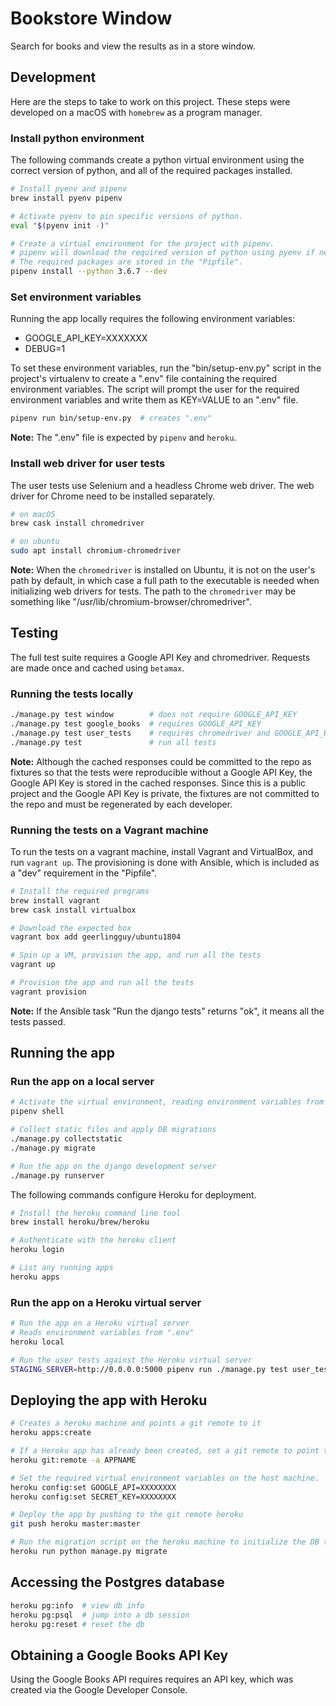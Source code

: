 # Bookstore Window

Search for books and view the results as in a store window.

## Development

Here are the steps to take to work on this project. These
steps were developed on a macOS with `homebrew` as a program
manager.

### Install python environment

The following commands create a python virtual environment using the correct
version of python, and all of the required packages installed.

```bash
# Install pyenv and pipenv
brew install pyenv pipenv

# Activate pyenv to pin specific versions of python.
eval "$(pyenv init -)"

# Create a virtual environment for the project with pipenv.
# pipenv will download the required version of python using pyenv if necessary.
# The required packages are stored in the "Pipfile".
pipenv install --python 3.6.7 --dev
```

### Set environment variables

Running the app locally requires the following environment variables:

* GOOGLE_API_KEY=XXXXXXX
* DEBUG=1

To set these environment variables, run the "bin/setup-env.py" script in the
project's virtualenv to create a ".env" file containing the required environment
variables. The script will prompt the user for the required environment
variables and write them as KEY=VALUE to an ".env" file.

```bash
pipenv run bin/setup-env.py  # creates ".env"
```

**Note:** The ".env" file is expected by `pipenv` and `heroku`.

### Install web driver for user tests

The user tests use Selenium and a headless Chrome web driver.
The web driver for Chrome need to be installed separately.

```bash
# on macOS
brew cask install chromedriver

# on ubuntu
sudo apt install chromium-chromedriver
```

**Note:** When the `chromedriver` is installed on Ubuntu, it is not
on the user's path by default, in which case a full path to the executable
is needed when initializing web drivers for tests. The path to the `chromedriver`
may be something like "/usr/lib/chromium-browser/chromedriver".

## Testing

The full test suite requires a Google API Key and chromedriver. Requests are
made once and cached using `betamax`.

### Running the tests locally

```bash
./manage.py test window        # does not require GOOGLE_API_KEY
./manage.py test google_books  # requires GOOGLE_API_KEY
./manage.py test user_tests    # requires chromedriver and GOOGLE_API_KEY
./manage.py test               # run all tests
```

**Note:** Although the cached responses could be committed to the repo as
fixtures so that the tests were reproducible without a Google API Key, the
Google API Key is stored in the cached responses. Since this is a public
project and the Google API Key is private, the fixtures are not committed to
the repo and must be regenerated by each developer.

### Running the tests on a Vagrant machine

To run the tests on a vagrant machine, install Vagrant and VirtualBox,
and run `vagrant up`. The provisioning is done with Ansible, which is
included as a "dev" requirement in the "Pipfile".

```bash
# Install the required programs
brew install vagrant
brew cask install virtualbox

# Download the expected box
vagrant box add geerlingguy/ubuntu1804

# Spin up a VM, provision the app, and run all the tests
vagrant up

# Provision the app and run all the tests
vagrant provision
```

**Note:** If the Ansible task "Run the django tests" returns "ok", it means
all the tests passed.

## Running the app

### Run the app on a local server

```bash
# Activate the virtual environment, reading environment variables from the ".env" file.
pipenv shell

# Collect static files and apply DB migrations
./manage.py collectstatic
./manage.py migrate

# Run the app on the django development server
./manage.py runserver
```

The following commands configure Heroku for deployment.

```bash
# Install the heroku command line tool
brew install heroku/brew/heroku

# Authenticate with the heroku client
heroku login

# List any running apps
heroku apps
```

### Run the app on a Heroku virtual server

```bash
# Run the app on a Heroku virtual server
# Reads environment variables from ".env"
heroku local

# Run the user tests against the Heroku virtual server
STAGING_SERVER=http://0.0.0.0:5000 pipenv run ./manage.py test user_tests
```

## Deploying the app with Heroku

```bash
# Creates a heroku machine and points a git remote to it
heroku apps:create

# If a Heroku app has already been created, set a git remote to point to it
heroku git:remote -a APPNAME

# Set the required virtual environment variables on the host machine.
heroku config:set GOOGLE_API=XXXXXXXX
heroku config:set SECRET_KEY=XXXXXXXX

# Deploy the app by pushing to the git remote heroku
git push heroku master:master

# Run the migration script on the heroku machine to initialize the DB tables.
heroku run python manage.py migrate
```

## Accessing the Postgres database

```bash
heroku pg:info  # view db info
heroku pg:psql  # jump into a db session
heroku pg:reset # reset the db
```

## Obtaining a Google Books API Key

Using the Google Books API requires requires an API key, which was created via
the Google Developer Console.
